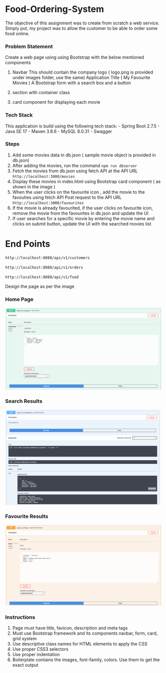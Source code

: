 # Food-Ordering-System

The objective of this assignment was to create from scratch a web service. Simply put, my project was to allow the customer to be able to order some food online.
### Problem Statement

Create a web page using using Bootstrap with the below mentioned components
1. Navbar 
    This should contain the company logo ( logo.png is provided under images folder, use the same)
    Application Title ( My Favourite Movies )
    A Bootstrap form with a search box and a button

2. section with container class
3. card component for displaying each movie


### Tech Stack 

This application is build using the following tech stack:
	- Spring Boot 2.7.5
	- Java SE 17
	- Maven 3.8.6
	- MySQL 8.0.31
	- Swagger


### Steps

1. Add some movies data in db.json ( sample movie object is provided in db.json)
2. After adding the movies, run the command `npm run dbserver`
3. Fetch the movies from db.json using fetch API at the API URL `http://localhost:3000/movies`
4. Display these movies in index.html using Bootstrap card component ( as shown in the image )
5. When the user clicks on the favourite icon , add the movie to the favouties using fetch API Post request to the API URL `http://localhost:3000/favourites`
6. If the movie is already favourited, if the user clicks on favourite icon, remove the movie from the favourites in db.json and update the UI
7. If user searches for a specific movie by entering the movie name and clicks on submit button, update the UI with the searched movies list

# End Points
```bash
http://localhost:8080/api/v1/customers
```
```bash
http://localhost:8080/api/v1/orders
```
```bash
http://localhost:8080/api/v1/food
```


Design the page as per the image

### Home Page

![Image Not Found](/images/addCustomerImage.png)

### Search Results

![Image Not Found](/images/getAllCustomersImage.png)

### Favourite Results

![Image Not Found](/images/updateFoodDetailsImage.png)

### Instructions

1. Page must have title, favicon, description and meta tags
2. Must use Bootstrap framework and its components navbar, form, card, grid system
3. Use descriptive class names for HTML elements to apply the CSS
4. Use proper CSS3 selectors
5. Use proper indentation
6. Boilerplate contains the images, font-family, colors. Use them to get the exact output
